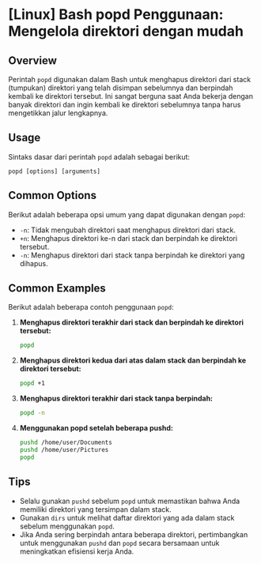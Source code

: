 # [Linux] Bash popd Penggunaan: Mengelola direktori dengan mudah

## Overview
Perintah `popd` digunakan dalam Bash untuk menghapus direktori dari stack (tumpukan) direktori yang telah disimpan sebelumnya dan berpindah kembali ke direktori tersebut. Ini sangat berguna saat Anda bekerja dengan banyak direktori dan ingin kembali ke direktori sebelumnya tanpa harus mengetikkan jalur lengkapnya.

## Usage
Sintaks dasar dari perintah `popd` adalah sebagai berikut:

```
popd [options] [arguments]
```

## Common Options
Berikut adalah beberapa opsi umum yang dapat digunakan dengan `popd`:

- `-n`: Tidak mengubah direktori saat menghapus direktori dari stack.
- `+n`: Menghapus direktori ke-n dari stack dan berpindah ke direktori tersebut.
- `-n`: Menghapus direktori dari stack tanpa berpindah ke direktori yang dihapus.

## Common Examples
Berikut adalah beberapa contoh penggunaan `popd`:

1. **Menghapus direktori terakhir dari stack dan berpindah ke direktori tersebut:**
   ```bash
   popd
   ```

2. **Menghapus direktori kedua dari atas dalam stack dan berpindah ke direktori tersebut:**
   ```bash
   popd +1
   ```

3. **Menghapus direktori terakhir dari stack tanpa berpindah:**
   ```bash
   popd -n
   ```

4. **Menggunakan popd setelah beberapa pushd:**
   ```bash
   pushd /home/user/Documents
   pushd /home/user/Pictures
   popd
   ```

## Tips
- Selalu gunakan `pushd` sebelum `popd` untuk memastikan bahwa Anda memiliki direktori yang tersimpan dalam stack.
- Gunakan `dirs` untuk melihat daftar direktori yang ada dalam stack sebelum menggunakan `popd`.
- Jika Anda sering berpindah antara beberapa direktori, pertimbangkan untuk menggunakan `pushd` dan `popd` secara bersamaan untuk meningkatkan efisiensi kerja Anda.